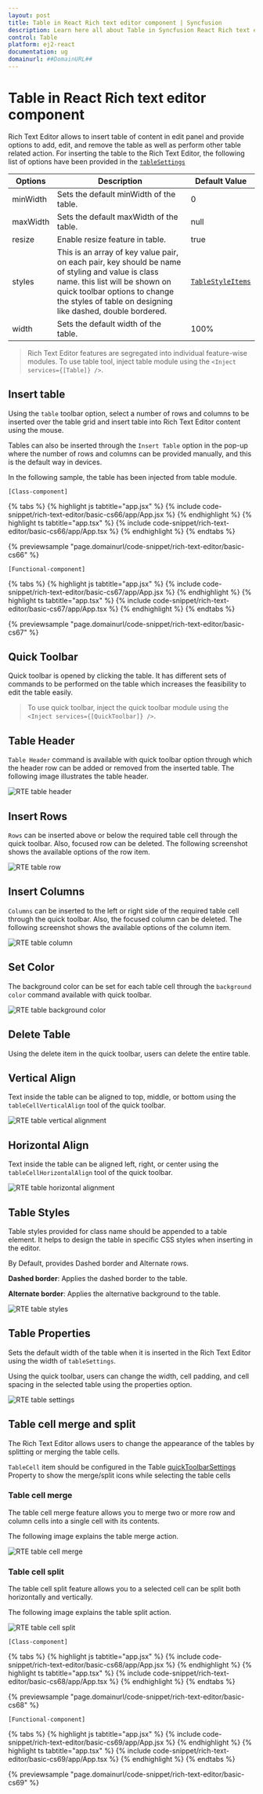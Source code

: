 ```yaml
---
layout: post
title: Table in React Rich text editor component | Syncfusion
description: Learn here all about Table in Syncfusion React Rich text editor component of Syncfusion Essential JS 2 and more.
control: Table 
platform: ej2-react
documentation: ug
domainurl: ##DomainURL##
---
```


# Table in React Rich text editor component

Rich Text Editor allows to insert table of content in edit panel and provide options to add, edit, and remove the table as well as perform other table related action. For inserting the table to the Rich Text Editor, the following list of options have been provided in the [`tableSettings`](https://helpej2.syncfusion.com/react/documentation/api/rich-text-editor/tableSettingsModel/)

| Options | Description | Default Value |
|----------------|---------|-----------------------------|
| minWidth | Sets the default minWidth of the table. | 0 |
| maxWidth | Sets the default maxWidth of the table. | null |
| resize | Enable resize feature in table.| true |
| styles | This is an array of key value pair, on each pair, key should be name of styling and value is class name. this list will be shown on quick toolbar options to change the styles of table on designing like dashed, double bordered. | [`TableStyleItems`](https://ej2.syncfusion.com/react/documentation/api/rich-text-editor/tableSettingsModel/#styles) |
| width | Sets the default width of the table. | 100% |

> Rich Text Editor features are segregated into individual feature-wise modules. To use table tool,
inject table module using the `<Inject services={[Table]} />`.

## Insert table

Using the `table` toolbar option, select a number of rows and columns to be inserted over the table grid and insert table into Rich Text Editor content using the mouse.

Tables can also be inserted through the `Insert Table` option in the pop-up where the number of rows and columns can be provided manually, and this is the default way in devices.

In the following sample, the table has been injected from table module.

`[Class-component]`

{% tabs %}
{% highlight js tabtitle="app.jsx" %}
{% include code-snippet/rich-text-editor/basic-cs66/app/App.jsx %}
{% endhighlight %}
{% highlight ts tabtitle="app.tsx" %}
{% include code-snippet/rich-text-editor/basic-cs66/app/App.tsx %}
{% endhighlight %}
{% endtabs %}

 {% previewsample "page.domainurl/code-snippet/rich-text-editor/basic-cs66" %}

`[Functional-component]`

{% tabs %}
{% highlight js tabtitle="app.jsx" %}
{% include code-snippet/rich-text-editor/basic-cs67/app/App.jsx %}
{% endhighlight %}
{% highlight ts tabtitle="app.tsx" %}
{% include code-snippet/rich-text-editor/basic-cs67/app/App.tsx %}
{% endhighlight %}
{% endtabs %}

 {% previewsample "page.domainurl/code-snippet/rich-text-editor/basic-cs67" %}

## Quick Toolbar

Quick toolbar is opened by clicking the table. It has different sets of commands to be performed on the table which increases the feasibility to edit the table easily.

> To use quick toolbar, inject the quick toolbar module using the `<Inject services={[QuickToolbar]} />`.

## Table Header

`Table Header` command is available with quick toolbar option through which the header row can be added or removed from the inserted table. The following image illustrates the table header.

![RTE table header](images/table_header.png)

## Insert Rows

`Rows` can be inserted above or below the required table cell through the quick toolbar. Also, focused row can be deleted. The following screenshot shows the available options of the row item.

![RTE table row](images/table_rows.png)

## Insert Columns

`Columns` can be inserted to the left or right side of the required table cell through the quick toolbar. Also, the focused column can be deleted. The following screenshot shows the available options of the column item.

![RTE table column](images/table_column.png)

## Set Color

The background color can be set for each table cell through the `background color` command available with quick toolbar.

![RTE table background color](images/table_bg_color.png)

## Delete Table

Using the delete item in the quick toolbar, users can delete the entire table.

## Vertical Align

Text inside the table can be aligned to top, middle, or bottom using the `tableCellVerticalAlign` tool of the quick toolbar.

![RTE table vertical alignment](images/table_vertical.png)

## Horizontal Align

Text inside the table can be aligned left, right, or center using the `tableCellHorizontalAlign` tool of the quick toolbar.

![RTE table horizontal alignment](images/table_horizontal.png)

## Table Styles

Table styles provided for class name should be appended to a table element. It helps to design the table in specific CSS styles when inserting in the editor.

By Default, provides Dashed border and Alternate rows.

**Dashed border**: Applies the dashed border to the table.

**Alternate border**: Applies the alternative background to the table.

![RTE table styles](images/table_style.png)

## Table Properties

Sets the default width of the table when it is inserted in the Rich Text Editor using the width of `tableSettings`.

Using the quick toolbar, users can change the width, cell padding, and cell spacing in the selected table using the properties option.

![RTE table settings](images/table_properties.png)

## Table cell merge and split

The Rich Text Editor allows users to change the appearance of the tables by splitting or merging the table cells.

`TableCell` item should be configured in the Table [quickToolbarSettings](https://ej2.syncfusion.com/react/documentation/api/rich-text-editor/quicktoolbarsettings/#table) Property to show the merge/split icons while selecting the table cells

### Table cell merge

The table cell merge feature allows you to merge two or more row and column cells into a single cell with its contents.

The following image explains the table merge action.

![RTE table cell merge](./images/table_merge.png)

### Table cell split

The table cell split feature allows you to a selected cell can be split both horizontally and vertically.

The following image explains the table split action.

![RTE table cell split](./images/table_split.png)

`[Class-component]`

{% tabs %}
{% highlight js tabtitle="app.jsx" %}
{% include code-snippet/rich-text-editor/basic-cs68/app/App.jsx %}
{% endhighlight %}
{% highlight ts tabtitle="app.tsx" %}
{% include code-snippet/rich-text-editor/basic-cs68/app/App.tsx %}
{% endhighlight %}
{% endtabs %}

 {% previewsample "page.domainurl/code-snippet/rich-text-editor/basic-cs68" %}

`[Functional-component]`

{% tabs %}
{% highlight js tabtitle="app.jsx" %}
{% include code-snippet/rich-text-editor/basic-cs69/app/App.jsx %}
{% endhighlight %}
{% highlight ts tabtitle="app.tsx" %}
{% include code-snippet/rich-text-editor/basic-cs69/app/App.tsx %}
{% endhighlight %}
{% endtabs %}

 {% previewsample "page.domainurl/code-snippet/rich-text-editor/basic-cs69" %}
